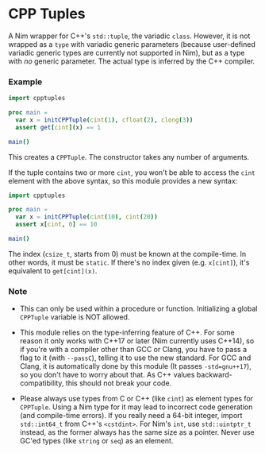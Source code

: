 # CPP Tuples

A Nim wrapper for C++'s `std::tuple`, the variadic `class`. However, it is not wrapped as a `type` with variadic generic parameters (because user-defined variadic generic types are currently not supported in Nim), but as a type with _no_ generic parameter. The actual type is inferred by the C++ compiler.

### Example

```nim
import cpptuples

proc main =
  var x = initCPPTuple(cint(1), cfloat(2), clong(3))
  assert get[cint](x) == 1

main()
```
This creates a `CPPTuple`. The constructor takes any number of arguments.

If the tuple contains two or more `cint`, you won't be able to access the `cint` element with the above syntax, so this module provides a new syntax:
```nim
import cpptuples

proc main =
  var x = initCPPTuple(cint(10), cint(20))
  assert x[cint, 0] == 10

main()
```

The index (`csize_t`, starts from 0) must be known at the compile-time. In other words, it must be `static`.
If there's no index given (e.g. `x[cint]`), it's equivalent to `get[cint](x)`.

### Note

+ This can only be used within a procedure or function. Initializing a global `CPPTuple` variable is NOT allowed.

+ This module relies on the type-inferring feature of C++. For some reason it only works with C++17 or later (Nim currently uses C++14), so if you're with a compiler other than GCC or Clang, you have to pass a flag to it (with `--passC`), telling it to use the new standard. For GCC and Clang, it is automatically done by this module (It passes `-std=gnu++17`), so you don't have to worry about that. As C++ values backward-compatibility, this should not break your code.

+ Please always use types from C or C++ (like `cint`) as element types for `CPPTuple`. Using a Nim type for it may lead to incorrect code generation (and compile-time errors). If you really need a 64-bit integer, import `std::int64_t` from C++'s `<cstdint>`. For Nim's `int`, use `std::uintptr_t` instead, as the former always has the same size as a pointer. Never use GC'ed types (like `string` or `seq`) as an element.
